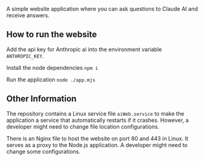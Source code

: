A simple website application where you can ask questions to Claude AI and receive answers.

## How to run the website
Add the api key for Anthropic ai into the environment variable `ANTHROPIC_KEY`.

Install the node dependencies
`npm i`

Run the application
`node ./app.mjs`


## Other Information
The repository contains a Linux service file `aiWeb.service` to make the application a service that automatically restarts if it crashes. However, a developer might need to change file location configurations.

There is an Nginx file to host the website on port 80 and 443 in Linux. It serves as a proxy to the Node.js application. A developer might need to change some configurations.